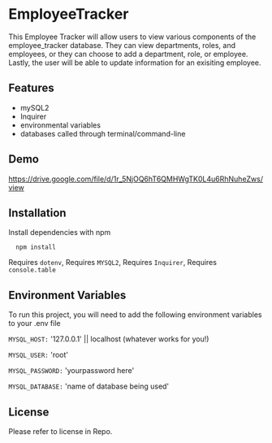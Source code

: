 # EmployeeTracker

This Employee Tracker will allow users to view various components of the employee_tracker database. They can view departments, roles, and employees, or they can choose to add a department, role, or employee. Lastly, the user will be able to update information for an exisiting employee.

## Features

- mySQL2
- Inquirer
- environmental variables
- databases called through terminal/command-line

## Demo
https://drive.google.com/file/d/1r_5NjOQ6hT6QMHWgTK0L4u6RhNuheZws/view

## Installation

Install dependencies with npm

```cmd-line
  npm install
```

Requires `dotenv`,
Requires `MYSQL2`,
Requires `Inquirer`,
Requires `console.table`


## Environment Variables

To run this project, you will need to add the following environment variables to your .env file

`MYSQL_HOST:` '127.0.0.1' || localhost (whatever works for you!)

`MYSQL_USER:` 'root'

`MYSQL_PASSWORD:` 'yourpassword here'

`MYSQL_DATABASE:` 'name of database being used'


## License
Please refer to license in Repo.
